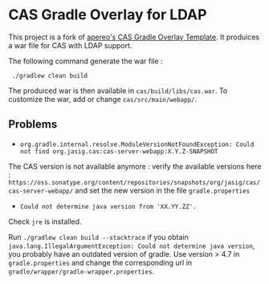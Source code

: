CAS Gradle Overlay for LDAP
============================

This project is a fork of [apereo's CAS Gradle Overlay Template](https://github.com/apereo/cas-gradle-overlay-template). It produices a war file for CAS with LDAP support.

The following command generate the war file :

     ./gradlew clean build

The produiced war is then available in ``cas/build/libs/cas.war``. To customize the war, add or change ``cas/src/main/webapp/``.


## Problems

 * ``org.gradle.internal.resolve.ModuleVersionNotFoundException: Could not find org.jasig.cas:cas-server-webapp:X.Y.Z-SNAPSHOT``

The CAS version is not available anymore : verify the available versions here : ``https://oss.sonatype.org/content/repositories/snapshots/org/jasig/cas/cas-server-webapp/`` and set the new version in the file ``gradle.properties``

 * ``Could not determine java version from 'XX.YY.ZZ'.``

Check ``jre`` is installed.

Run ``./gradlew clean build --stacktrace`` if you obtain ``java.lang.IllegalArgumentException: Could not determine java version``, you probably have an outdated version of gradle. Use version > 4.7 in ``gradle.properties`` and change the corresponding url in ``gradle/wrapper/gradle-wrapper.properties``.


